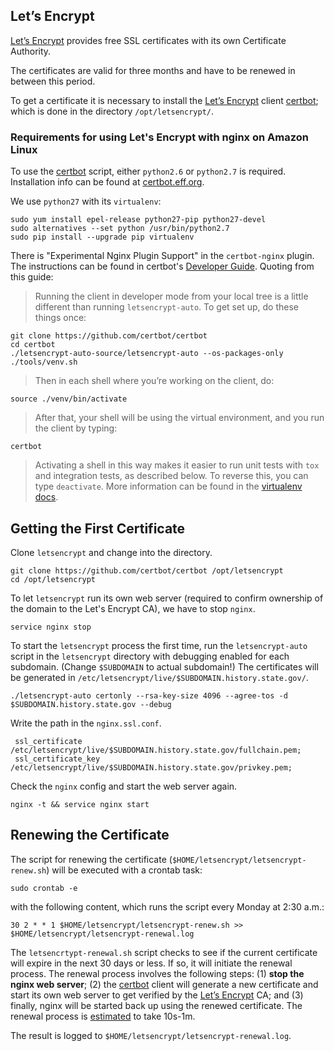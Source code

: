 ## Let’s Encrypt

[Let’s Encrypt] provides free SSL certificates with its own Certificate Authority.

The certificates are valid for three months and have to be renewed in between this period.

To get a certificate it is necessary to install the [Let’s Encrypt] client [certbot]; which is done in the directory `/opt/letsencrypt/`.

### Requirements for using Let's Encrypt with nginx on Amazon Linux

To use the [certbot] script, either `python2.6` or `python2.7` is required.  
Installation info can be found at [certbot.eff.org](https://certbot.eff.org/#centosrhel6-nginx).

We use `python27` with its `virtualenv`:

~~~shell
sudo yum install epel-release python27-pip python27-devel
sudo alternatives --set python /usr/bin/python2.7
sudo pip install --upgrade pip virtualenv
~~~

There is "Experimental Nginx Plugin Support" in the `certbot-nginx` plugin. The instructions can be found in certbot's [Developer Guide](https://certbot.eff.org/docs/contributing.html#running-a-local-copy-of-the-client). Quoting from this guide:

> Running the client in developer mode from your local tree is a little different than running `letsencrypt-auto`. To get set up, do these things once:

~~~shell
git clone https://github.com/certbot/certbot
cd certbot
./letsencrypt-auto-source/letsencrypt-auto --os-packages-only
./tools/venv.sh
~~~

> Then in each shell where you’re working on the client, do:

~~~shell
source ./venv/bin/activate
~~~

> After that, your shell will be using the virtual environment, and you run the client by typing:

~~~shell
certbot
~~~

> Activating a shell in this way makes it easier to run unit tests with `tox` and integration tests, as described below. To reverse this, you can type `deactivate`. More information can be found in the [virtualenv docs](https://virtualenv.pypa.io/).

## Getting the First Certificate

Clone `letsencrypt` and change into the directory.

~~~shell
git clone https://github.com/certbot/certbot /opt/letsencrypt
cd /opt/letsencrypt
~~~

To let `letsencrypt` run its own web server (required to confirm ownership of the domain to the Let's Encrypt CA), we have to stop `nginx`.

~~~shell
service nginx stop
~~~

To start the `letsencrypt` process the first time, run the `letsencrypt-auto` script in the `letsencrypt` directory with debugging enabled for each subdomain. (Change `$SUBDOMAIN` to actual subdomain!)
The certificates will be generated in `/etc/letsencrypt/live/$SUBDOMAIN.history.state.gov/`.

~~~shell
./letsencrypt-auto certonly --rsa-key-size 4096 --agree-tos -d $SUBDOMAIN.history.state.gov --debug
~~~

Write the path in the `nginx.ssl.conf`.

     ssl_certificate      /etc/letsencrypt/live/$SUBDOMAIN.history.state.gov/fullchain.pem;
     ssl_certificate_key  /etc/letsencrypt/live/$SUBDOMAIN.history.state.gov/privkey.pem;

Check the `nginx` config and start the web server again.

~~~shell
nginx -t && service nginx start
~~~

## Renewing the Certificate

The script for renewing the certificate (`$HOME/letsencrypt/letsencrypt-renew.sh`) will be executed with a crontab task:

~~~shell
sudo crontab -e
~~~

with the following content, which runs the script every Monday at 2:30 a.m.:

~~~text
30 2 * * 1 $HOME/letsencrypt/letsencrypt-renew.sh >> $HOME/letsencrypt/letsencrypt-renewal.log
~~~

The `letsencrtypt-renewal.sh` script checks to see if the current certificate will expire in the next 30 days or less. If so, it will initiate the renewal process. The renewal process involves the following steps: (1) __stop the nginx web server__; (2) the [certbot] client will generate a new certificate and start its own web server to get verified by the [Let’s Encrypt] CA; and (3) finally, nginx will be started back up using the renewed certificate. The renewal process is [estimated](https://community.letsencrypt.org/t/how-long-will-it-take-to-get-a-certificate/1200) to take 10s-1m.

The result is logged to `$HOME/letsencrypt/letsencrypt-renewal.log`.

[Let’s Encrypt]: https://letsencrypt.org/
[certbot]: https://github.com/certbot/certbot
